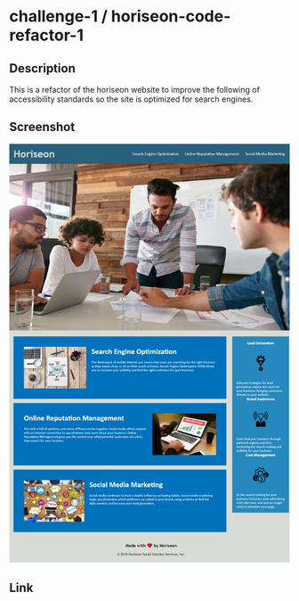 # challenge-1 / horiseon-code-refactor-1

## Description

This is a refactor of the horiseon website to improve the following of accessibility standards so the site is optimized for search engines.

## Screenshot

![Alt text](./starter/assets/images/screenshot.png "Screenshot of WebPage.")

## Link